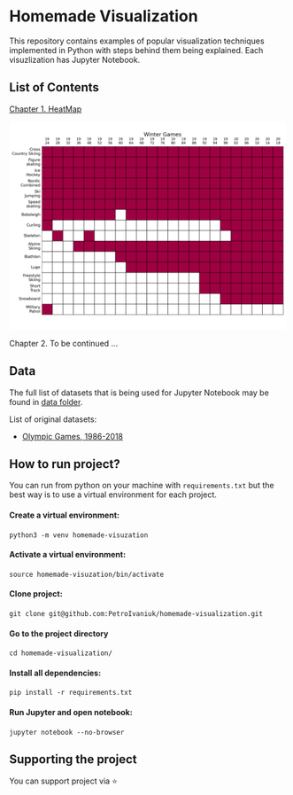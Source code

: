 # Homemade Visualization

This repository contains examples of popular visualization techniques implemented in Python with steps behind them being explained. Each visuzlization has Jupyter Notebook.

## List of Contents

[Chapter 1. HeatMap](Chapter-1-HeatMap.ipynb)

<img src="https://github.com/PetroIvaniuk/homemade-visualization/blob/main/images/heatmap_winter_games.png" alt="drawing" width="500"/>

Chapter 2. To be continued ...

## Data

The full list of datasets that is being used for Jupyter Notebook may be found in [data folder](https://github.com/PetroIvaniuk/homemade-visualization/tree/main/data).

List of original datasets:
 - [Olympic Games, 1986-2018](https://www.kaggle.com/piterfm/olympic-games-medals-19862018)

## How to run project?

You can run from python on your machine with `requirements.txt` but the best way is to use a virtual environment for each project. 

#### Create a virtual environment: 
```console
python3 -m venv homemade-visuzation
```

#### Activate a virtual environment:
```console
source homemade-visuzation/bin/activate
```

#### Clone project:
```console
git clone git@github.com:PetroIvaniuk/homemade-visualization.git
```

#### Go to the project directory
```console
cd homemade-visualization/
```

#### Install all dependencies:
```console 
pip install -r requirements.txt
```

#### Run Jupyter and open notebook:
```console 
jupyter notebook --no-browser
```

## Supporting the project

You can support project via ⭐
